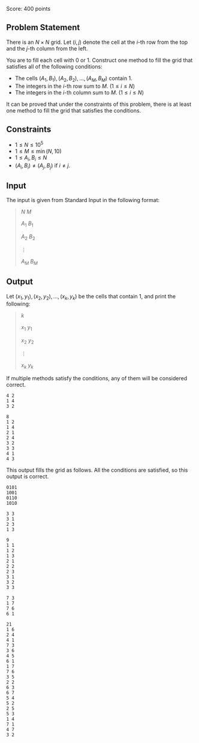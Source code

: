 Score: $400$ points

## Problem Statement

There is an $N \times N$ grid. Let $(i, j)$ denote the cell at the $i$-th row from the top and the $j$-th column from the left.

You are to fill each cell with $0$ or $1$. Construct one method to fill the grid that satisfies all of the following conditions:

- The cells $(A_1,B_1), (A_2,B_2), \dots, (A_M,B_M)$ contain $1$.
- The integers in the $i$-th row sum to $M$. $(1 \le i \le N)$
- The integers in the $i$-th column sum to $M$. $(1 \le i \le N)$

It can be proved that under the constraints of this problem, there is at least one method to fill the grid that satisfies the conditions.

## Constraints

- $1 \le N \le 10^5$
- $1 \le M \le \min(N,10)$
- $1 \le A_i, B_i \le N$
- $(A_i, B_i) \neq (A_j, B_j)$ if $i \neq j$.

## Input

The input is given from Standard Input in the following format:

> $N$ $M$
> 
> $A_1$ $B_1$
> 
> $A_2$ $B_2$
> 
> $\vdots$
> 
> $A_{M}$ $B_{M}$

## Output

Let $(x_1,y_1), (x_2,y_2), \dots, (x_k,y_k)$ be the cells that contain $1$, and print the following:

> $k$
> 
> $x_1$ $y_1$
> 
> $x_2$ $y_2$
> 
> $\vdots$
> 
> $x_k$ $y_k$

If multiple methods satisfy the conditions, any of them will be considered correct.

```input1
4 2
1 4
3 2
```

```output1
8
1 2
1 4
2 1
2 4
3 2
3 3
4 1
4 3
```

This output fills the grid as follows. All the conditions are satisfied, so this output is correct.

```output1
0101
1001
0110
1010
```

```input2
3 3
3 1
2 3
1 3
```

```output2
9
1 1
1 2
1 3
2 1
2 2
2 3
3 1
3 2
3 3
```

```input3
7 3
1 7
7 6
6 1
```

```output3
21
1 6
2 4
4 1
7 3
3 6
4 5
6 1
1 7
7 6
3 5
2 2
6 3
6 7
5 4
5 2
2 5
5 3
1 4
7 1
4 7
3 2
```